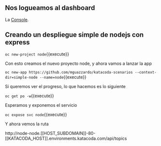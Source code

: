 ## Nos logueamos al dashboard 

La [Console](https://console-openshift-console-[[HOST_SUBDOMAIN]]-443-[[KATACODA_HOST]].environments.katacoda.com). 


## Creando un despliegue simple de nodejs con express

``oc new-project node``{{execute}}

Con esto creamos el nuevo proyecto node, y ahora vamos a lanzar la app

``oc new-app https://github.com/mguazzardo/katacoda-scenarios --context-dir=simple-node --name=node``{{execute}}


Si queremos ver el progreso, lo que hacemos es lo siguiente

``oc get po -w``{{execute}}

Esperamos y exponemos el servicio

``oc expose svc node``{{execute}}

Y ahora vemos la ruta

http://node-node.[[HOST_SUBDOMAIN]]-80-[[KATACODA_HOST]].environments.katacoda.com/api/topics






